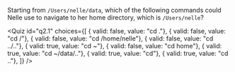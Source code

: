<script>
import Quiz from "$components/Quiz.svelte";
</script>

Starting from `/Users/nelle/data`, which of the following commands could Nelle use to navigate to her home directory, which is `/Users/nelle`?

<Quiz id="q2.1" choices={[
{ valid: false, value: "cd ."},
{ valid: false, value: "cd /"},
{ valid: false, value: "cd /home/nelle"},
{ valid: false, value: "cd ../.."},
{ valid: true, value: "cd ~"},
{ valid: false, value: "cd home"},
{ valid: true, value: "cd ~/data/.."},
{ valid: true, value: "cd"},
{ valid: true, value: "cd .."},
]} />

